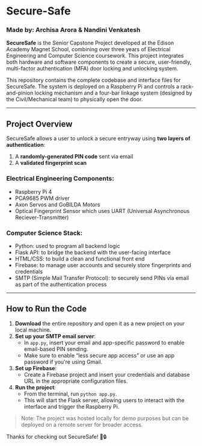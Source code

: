 # Secure-Safe  
### Made by: Archisa Arora & Nandini Venkatesh  

**SecureSafe** is the Senior Capstone Project developed at the Edison Academy Magnet School, combining over three years of Electrical Engineering and Computer Science coursework. This project integrates both hardware and software components to create a secure, user-friendly, multi-factor authentication (MFA) door locking and unlocking system.

This repository contains the complete codebase and interface files for SecureSafe. The system is deployed on a Raspberry Pi and controls a rack-and-pinion locking mechanism and a four-bar linkage system (designed by the Civil/Mechanical team) to physically open the door. 

---

## Project Overview

SecureSafe allows a user to unlock a secure entryway using **two layers of authentication**:
1. A **randomly-generated PIN code** sent via email
2. A **validated fingerprint scan**

### Electrical Engineering Components:
- Raspberry Pi 4  
- PCA9685 PWM driver  
- Axon Servos and GoBILDA Motors 
- Optical Fingerprint Sensor which uses UART (Universal Asynchronous Reciever-Transmitter)

### Computer Science Stack:
- Python: used to program all backend logic  
- Flask API: to bridge the backend with the user-facing interface  
- HTML/CSS: to build a clean and functional front end  
- Firebase: to manage user accounts and securely store fingerprints and credentials  
- SMTP (Simple Mail Transfer Protocol): to securely send PINs via email as part of the authentication process 

---

## How to Run the Code

1. **Download** the entire repository and open it as a new project on your local machine.  
2. **Set up your SMTP email server**:  
   - In `app.py`, insert your email and app-specific password to enable email-based PIN sending.  
   - Make sure to enable “less secure app access” or use an app password if you're using Gmail.  
3. **Set up Firebase**:  
   - Create a Firebase project and insert your credentials and database URL in the appropriate configuration files.  
4. **Run the project**:  
   - From the terminal, run `python app.py`.  
   - This will start the Flask server, allowing users to interact with the interface and trigger the Raspberry Pi.

> Note: The project was hosted locally for demo purposes but can be deployed on a remote server for broader access.

Thanks for checking out SecureSafe! 🚪🔒
